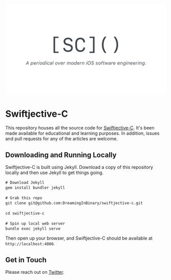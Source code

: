 <p align="center">
  <img src="/assets/images/logo.png?raw=true" alt="Logo" />
</p>

# Swiftjective-C
This repository houses all the source code for [Swiftjective-C](https://www.swiftjectivec.com). 
It's been made available for educational and learning purposes. In addition, issues and pull requests for any of the 
articles are welcome.

## Downloading and Running Locally
Swiftjective-C is built using Jekyll. Download a copy of this repository locally and then use Jekyll to get things going.

```
# Download Jekyll
gem install bundler jekyll

# Grab this repo
git clone git@github.com:DreamingInBinary/swiftjective-c.git

cd swiftjective-c

# Spin up local web server
bundle exec jekyll serve
```

Then open up your browser, and Swiftjective-C should be available at `http://localhost:4000`.

## Get in Touch
Please reach out on [Twitter](https://www.twitter.com/jordanmorgan10).
